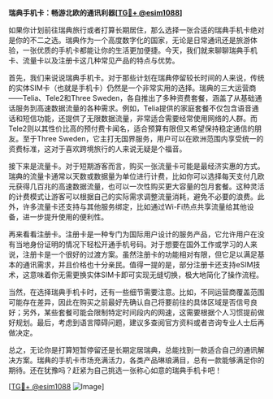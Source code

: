 **瑞典手机卡：畅游北欧的通讯利器[[TG💪+ @esim1088](https://t.me/s/esim1088)]**

如果你计划前往瑞典旅行或者打算长期居住，那么选择一张合适的瑞典手机卡绝对是你的不二之选。瑞典作为一个高度数字化的国家，无论是日常通讯还是旅游体验，一张优质的手机卡都能让你的生活更加便捷。今天，我们就来聊聊瑞典手机卡、流量卡以及注册卡这几种常见产品的特点与优势。

首先，我们来说说瑞典手机卡。对于那些计划在瑞典停留较长时间的人来说，传统的实体SIM卡（也就是手机卡）仍然是一个非常实用的选择。瑞典的三大运营商——Telia、Tele2和Three Sweden，各自推出了多种资费套餐，涵盖了从基础通话服务到高速数据流量的各种需求。例如，Telia提供的家庭套餐不仅包含语音通话和短信功能，还提供了无限数据流量，非常适合需要经常使用网络的人群。而Tele2则以其性价比高的预付费卡闻名，适合预算有限但又希望保持稳定通信的朋友。至于Three Sweden，它主打无国界服务，用户可以在欧洲范围内享受统一的资费标准，这对于喜欢跨境旅行的人来说无疑是个福音。

接下来是流量卡。对于短期游客而言，购买一张流量卡可能是最经济实惠的方式。瑞典的流量卡通常以天数或数据量为单位进行计费，比如你可以选择每天支付几欧元获得几百兆的高速数据流量，也可以一次性购买更大容量的包月套餐。这种灵活的计费模式让游客可以根据自己的实际需求调整流量消耗，避免不必要的浪费。此外，许多流量卡还支持与其他服务绑定，比如通过Wi-Fi热点共享流量给其他设备，进一步提升使用的便利性。

再来看看注册卡。注册卡是一种专门为国际用户设计的服务产品，它允许用户在没有当地身份证明的情况下轻松开通手机号码。对于想要在国外工作或学习的人来说，注册卡是一个很好的过渡方案。虽然注册卡的功能相对有限，但它足以满足基本的通讯需求，并且价格也十分亲民。值得一提的是，部分注册卡还支持eSIM技术，这意味着你无需更换实体SIM卡即可实现无缝切换，极大地简化了操作流程。

当然，在选择瑞典手机卡时，还有一些细节需要注意。比如，不同运营商覆盖范围可能存在差异，因此在购买之前最好先确认自己将要前往的具体区域是否信号良好；另外，某些套餐可能会限制特定时间段内的网速，这需要根据个人习惯提前做好规划。最后，考虑到语言障碍问题，建议多查阅官方资料或者咨询专业人士后再做决定。

总之，无论你是打算短暂停留还是长期定居瑞典，总能找到一款适合自己的通讯解决方案。瑞典的手机卡市场充满活力，各类产品琳琅满目，总有一款能够满足你的期待。还在犹豫吗？赶紧为自己挑选一张称心如意的瑞典手机卡吧！

[[TG💪+ @esim1088](https://t.me/s/esim1088) ![Image](https://i.postimg.cc/4NQfJmqS/Snipaste-2025-05-13-00-14-12.png)]